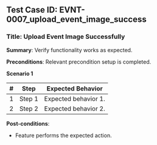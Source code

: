 ## Test Case ID: EVNT-0007_upload_event_image_success
### Title: Upload Event Image Successfully
**Summary**: Verify functionality works as expected.

**Preconditions**: Relevant precondition setup is completed.

**Scenario 1**

| # | Step | Expected Behavior |
|---|------|--------------------|
| 1 | Step 1 | Expected behavior 1. |
| 2 | Step 2 | Expected behavior 2. |


**Post-conditions**:
- Feature performs the expected action.
